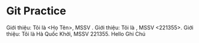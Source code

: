 # Git Practice

Giới thiệu: Tôi là <Họ Tên>, MSSV <MSSV>.
Giới thiệu: Tôi là <Ha Quoc Khoi>, MSSV <221355>.
Giới thiệu: Tôi là Hà Quốc Khởi, MSSV 221355.
Hello Ghi Chú
